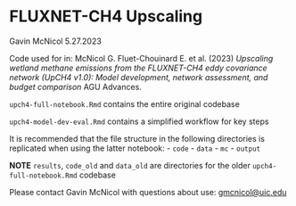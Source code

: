 FLUXNET-CH4 Upscaling
================
Gavin McNicol
5.27.2023

Code used for in: McNicol G. Fluet-Chouinard E. et al. (2023) *Upscaling
wetland methane emissions from the FLUXNET-CH4 eddy covariance network
(UpCH4 v1.0): Model development, network assessment, and budget
comparison* AGU Advances.

`upch4-full-notebook.Rmd` contains the entire original codebase

`upch4-model-dev-eval.Rmd` contains a simplified workflow for key steps

It is recommended that the file structure in the following directories
is replicated when using the latter notebook: - `code` - `data` - `mc` -
`output`

**NOTE** `results`, `code_old` and `data_old` are directories for the
older `upch4-full-notebook.Rmd` codebase

Please contact Gavin McNicol with questions about use:
<gmcnicol@uic.edu>
